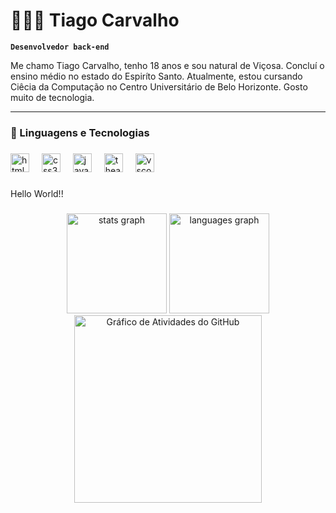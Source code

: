 # 👩🏻‍💻 Tiago Carvalho

**`Desenvolvedor back-end`**

Me chamo Tiago Carvalho, tenho 18 anos e sou natural de Viçosa. Concluí o ensino médio no  estado do Espiríto Santo. Atualmente, estou cursando Ciêcia da Computação no Centro Universitário de Belo Horizonte. Gosto muito de tecnologia.

---

### 🤖 Linguagens e Tecnologias


###


###

<div align="left">
  <img src="https://cdn.jsdelivr.net/gh/devicons/devicon/icons/html5/html5-original.svg" height="30" alt="html5 logo"  />
  <img width="12" />
  <img src="https://cdn.jsdelivr.net/gh/devicons/devicon/icons/css3/css3-original.svg" height="30" alt="css3 logo"  />
  <img width="12" />
  <img src="https://cdn.jsdelivr.net/gh/devicons/devicon/icons/java/java-original.svg" height="30" alt="java logo"  />
  <img width="12" />
  <img src="https://cdn.jsdelivr.net/gh/devicons/devicon/icons/thealgorithms/thealgorithms-original.svg" height="30" alt="thealgorithms logo"  />
  <img width="12" />
  <img src="https://cdn.jsdelivr.net/gh/devicons/devicon/icons/vscode/vscode-original.svg" height="30" alt="vscode logo"  />
</div>

###


###

<p align="left">Hello World!!</p>

###

<div align="center">
  <img src="https://github-readme-stats.vercel.app/api?username=Dv-TiagoCarvalho&hide_title=false&hide_rank=false&show_icons=true&include_all_commits=true&count_private=true&disable_animations=false&theme=monokai&locale=en&hide_border=true&order=1" height="160" alt="stats graph"  />
  <img src="https://github-readme-stats.vercel.app/api/top-langs?username=Dv-TiagoCarvalho&locale=en&hide_title=false&layout=compact&card_width=320&langs_count=5&theme=monokai&hide_border=true&order=2" height="160" alt="languages graph"  />
  <img src="https://github-readme-activity-graph.vercel.app/graph?username=Dv-TiagoCarvalho&bg_color=0d1117&color=F53D57&line=F53D57&point=F53D57&area_color=F53D57&area=true&hide_border=true&radius=16" height="300" alt="Gráfico de Atividades do GitHub" />

</div>

###
<!--
**Dv-TiagoCarvalho/Dv-TiagoCarvalho** is a ✨ _special_ ✨ repository because its `README.md` (this file) appears on your GitHub profile.

Here are some ideas to get you started:

- 🔭 I’m currently working on ...
- 🌱 I’m currently learning ...
- 👯 I’m looking to collaborate on ...
- 🤔 I’m looking for help with ...
- 💬 Ask me about ...
- 📫 How to reach me: ...
- 😄 Pronouns: ...
- ⚡ Fun fact: ...
-->
